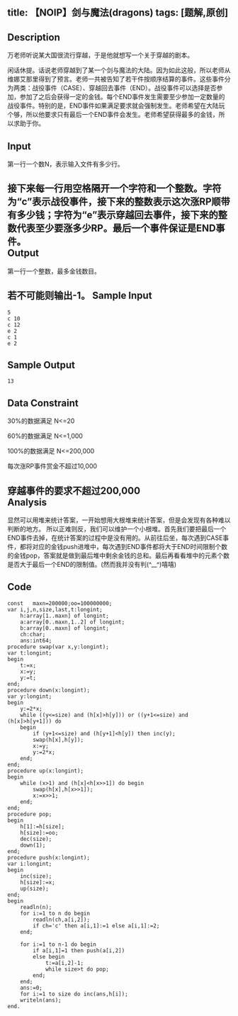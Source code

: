 title: 【NOIP】剑与魔法(dragons)
tags: [题解,原创]
---
Description
--
万老师听说某大国很流行穿越，于是他就想写一个关于穿越的剧本。

闲话休提。话说老师穿越到了某一个剑与魔法的大陆。因为如此这般，所以老师从维娜艾那里得到了预言。老师一共被告知了若干件按顺序结算的事件。这些事件分为两类：战役事件（CASE）、穿越回去事件（END）。战役事件可以选择是否参加，参加了之后会获得一定的金钱。每个END事件发生需要至少参加一定数量的战役事件。特别的是，END事件如果满足要求就会强制发生。老师希望在大陆玩个够，所以他要求只有最后一个END事件会发生。老师希望获得最多的金钱，所以求助于你。   

Input
--
第一行一个数N，表示输入文件有多少行。

接下来每一行用空格隔开一个字符和一个整数。字符为“c”表示战役事件，接下来的整数表示这次涨RP顺带有多少钱；字符为“e”表示穿越回去事件，接下来的整数代表至少要涨多少RP。最后一个事件保证是END事件。   
Output
--
第一行一个整数，最多金钱数目。

若不可能则输出-1。
Sample Input
--

```
5
c 10
c 12
e 2
c 1
e 2
```

Sample Output
--

```
13
```

Data Constraint
--
30%的数据满足 N<=20

60%的数据满足 N<=1,000

100%的数据满足 N<=200,000

每次涨RP事件赏金不超过10,000

穿越事件的要求不超过200,000   
Analysis
--
显然可以用堆来统计答案，一开始想用大根堆来统计答案，但是会发现有各种难以判断的地方。
所以正难则反，我们可以维护一个小根堆。首先我们要把最后一个END事件去掉，在统计答案的过程中是没有用的。从前往后坐，每次遇到CASE事件，都将对应的金钱push进堆中，每次遇到END事件都将大于END时间限制个数的金钱pop，答案就是做到最后堆中剩余金钱的总和。最后再看看堆中的元素个数是否大于最后一个END的限制值。(然而我并没有判(^__^)嘻嘻)

Code
--

```
const	maxn=200000;oo=100000000;
var	i,j,n,size,last,t:longint;
	h:array[1..maxn] of longint;
	a:array[0..maxn,1..2] of longint;
	b:array[0..maxn] of longint;
	ch:char;
	ans:int64;
procedure swap(var x,y:longint);
var	t:longint;
begin
	t:=x;
	x:=y;
	y:=t;
end;
procedure down(x:longint);
var	y:longint;
begin
	y:=2*x;
	while ((y<=size) and (h[x]>h[y])) or ((y+1<=size) and (h[x]>h[y+1])) do
	begin
		if (y+1<=size) and (h[y+1]<h[y]) then inc(y);
		swap(h[x],h[y]);
		x:=y;
		y:=2*x;
	end;
end;
procedure up(x:longint);
begin
	while (x>1) and (h[x]<h[x>>1]) do begin
		swap(h[x],h[x>>1]);
		x:=x>>1;
	end;
end;
procedure pop;
begin
	h[1]:=h[size];
	h[size]:=oo;
	dec(size);
	down(1);
end;
procedure push(x:longint);
var	i:longint;
begin
	inc(size);
	h[size]:=x;
	up(size);
end;
begin
	readln(n);
	for i:=1 to n do begin
		readln(ch,a[i,2]);
		if ch='c' then a[i,1]:=1 else a[i,1]:=2;
	end;
	
	for i:=1 to n-1 do begin
		if a[i,1]=1 then push(a[i,2])
		else begin
			t:=a[i,2]-1;
			while size>t do pop;
		end;
	end;
	ans:=0;
	for i:=1 to size do inc(ans,h[i]);
	writeln(ans);
end.
```